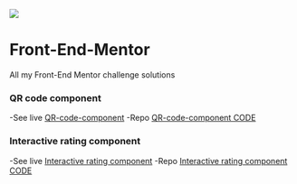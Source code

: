 ![](https://res.cloudinary.com/practicaldev/image/fetch/s--U6E1tTP8--/c_fill,f_auto,fl_progressive,h_320,q_auto,w_320/https://dev-to-uploads.s3.amazonaws.com/uploads/organization/profile_image/1390/f6c7428b-c890-4c97-a586-352a887caad6.png)
# Front-End-Mentor
All my Front-End Mentor challenge solutions

### QR code component
-See live [QR-code-component](https://adammzkr.github.io/Front-End-Mentor/QR-code-component/index.html)
-Repo [QR-code-component CODE](https://github.com/AdamMzkr/Front-End-Mentor/tree/main/QR-code-component)
 
 
 ### Interactive rating component
-See live [Interactive rating component](https://adammzkr.github.io/Front-End-Mentor/interactive-rates-component/index.html)
-Repo [Interactive rating component CODE](https://github.com/AdamMzkr/Front-End-Mentor/tree/main/interactive-rates-component)
 
